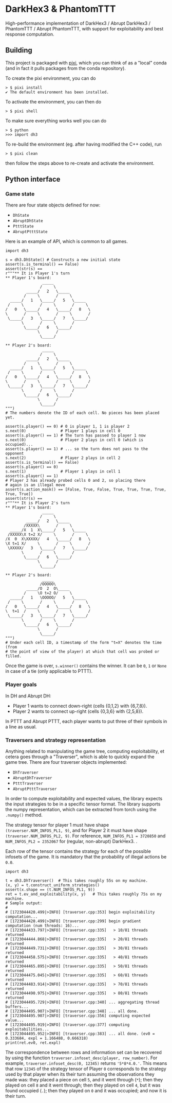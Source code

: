# DarkHex3 & PhantomTTT

High-performance implementation of DarkHex3 / Abrupt DarkHex3 / PhantomTTT / Abrupt PhantomTTT, with support for
exploitability and best response computation.

## Building

This project is packaged with [pixi](https://prefix.dev/), which you can think of as a "local" conda (and in fact it pulls packages from the conda repository).

To create the pixi environment, you can do
```
> $ pixi install
✔ The default environment has been installed.
```

To activate the environment, you can then do
```
> $ pixi shell
```

To make sure everything works well you can do
```
> $ python
>>> import dh3
```

To re-build the environment (eg. after having modified the C++ code), run
```
> $ pixi clean
```
then follow the steps above to re-create and activate the environment.

## Python interface

### Game state

There are four state objects defined for now:
- `DhState`
- `AbruptDhState`
- `PtttState`
- `AbruptPtttState`

Here is an example of API, which is common to all games.

```
import dh3

s = dh3.DhState() # Constructs a new initial state
assert(s.is_terminal() == False)
assert(str(s) ==
r"""** It is Player 1's turn
** Player 1's board:
                _____
               /     \
         _____/   2   \_____
        /     \       /     \
  _____/   1   \_____/   5   \_____
 /     \       /     \       /     \
/   0   \_____/   4   \_____/   8   \
\       /     \       /     \       /
 \_____/   3   \_____/   7   \_____/
       \       /     \       /
        \_____/   6   \_____/
              \       /
               \_____/

** Player 2's board:
                _____
               /     \
         _____/   2   \_____
        /     \       /     \
  _____/   1   \_____/   5   \_____
 /     \       /     \       /     \
/   0   \_____/   4   \_____/   8   \
\       /     \       /     \       /
 \_____/   3   \_____/   7   \_____/
       \       /     \       /
        \_____/   6   \_____/
              \       /
               \_____/
""")
# The numbers denote the ID of each cell. No pieces has been placed yet.

assert(s.player() == 0) # 0 is player 1, 1 is player 2
s.next(0)               # Player 1 plays in cell 0
assert(s.player() == 1) # The turn has passed to player 1 now
s.next(0)               # Player 2 plays in cell 0 (which is occupied)...
assert(s.player() == 1) # ... so the turn does not pass to the opponent
s.next(2)               # Player 2 plays in cell 2
assert(s.is_terminal() == False)
assert(s.player() == 0)
s.next(1)               # Player 1 plays in cell 1
assert(s.player() == 1)
# Player 2 has already probed cells 0 and 2, so placing there
# again is an illegal move
assert(s.action_mask() == [False, True, False, True, True, True, True, True, True])
assert(str(s) ==
r"""** It is Player 2's turn
** Player 1's board:
                _____
               /     \
         _____/   2   \_____
        /XXXXX\       /     \
  _____/X  1  X\_____/   5   \_____
 /XXXXX\X t=2 X/     \       /     \
/X  0  X\XXXXX/   4   \_____/   8   \
\X t=1 X/     \       /     \       /
 \XXXXX/   3   \_____/   7   \_____/
       \       /     \       /
        \_____/   6   \_____/
              \       /
               \_____/

** Player 2's board:
                _____
               /OOOOO\
         _____/O  2  O\_____
        /     \O t=2 O/     \
  _____/   1   \OOOOO/   5   \_____
 /     \       /     \       /     \
/   0   \_____/   4   \_____/   8   \
\  t=1  /     \       /     \       /
 \_____/   3   \_____/   7   \_____/
       \       /     \       /
        \_____/   6   \_____/
              \       /
               \_____/
""")
# Under each cell ID, a timestamp of the form "t=X" denotes the time (from
# the point of view of the player) at which that cell was probed or filled.
```

Once the game is over, `s.winner()` contains the winner. It can be `0`, `1` or `None` in case of a tie (only applicable to PTTT).

### Player goals

In DH and Abrupt DH:
- Player 1 wants to connect down-right (cells {0,1,2} with {6,7,8}).
- Player 2 wants to connect up-right (cells {0,3,6} with {2,5,8}).

In PTTT and Abrupt PTTT, each player wants to put three of their symbols in a line as usual.

### Traversers and strategy representation

Anything related to manipulating the game tree, computing exploitability, et cetera goes through a "Traverser", which is able to quickly expand the game tree. There are four traverser objects implemented:
- `DhTraverser`
- `AbruptDhTraverser`
- `PtttTraverser`
- `AbruptPtttTraverser`

In order to compute exploitability and expected values, the library expects the
input strategies to be in a specific tensor format. The library supports the numpy
representation, which can be extracted from torch using the `.numpy()` method.

The strategy tensor for player 1 must have shape `(traverser.NUM_INFOS_PL1, 9)`, and for Player 2 it 
must have shape `(traverser.NUM_INFOS_PL2, 9)`. For reference, `NUM_INFOS_PL1 = 3720850` and `NUM_INFOS_PL2 = 2352067`
for (regular, non-abrupt) DarkHex3.
.

Each row of the tensor contains the strategy for each of the possible infosets of the game. It is mandatory that the probability of illegal actions be `0.0`.

```
import dh3

t = dh3.DhTraverser()  # This takes roughly 55s on my machine.
(x, y) = t.construct_uniform_strategies()
assert(x.shape == (t.NUM_INFOS_PL1, 9))
ret = t.ev_and_exploitability(x, y)   # This takes roughly 75s on my machine.
# Sample output:
#
# [1723044420.499|>INFO] [traverser.cpp:353] begin exploitability computation...
# [1723044420.499|>INFO] [traverser.cpp:299] begin gradient computation (num threads: 16)...
# [1723044433.797|>INFO] [traverser.cpp:335]   > 10/81 threads returned
# [1723044444.868|>INFO] [traverser.cpp:335]   > 20/81 threads returned
# [1723044449.731|>INFO] [traverser.cpp:335]   > 30/81 threads returned
# [1723044458.575|>INFO] [traverser.cpp:335]   > 40/81 threads returned
# [1723044465.895|>INFO] [traverser.cpp:335]   > 50/81 threads returned
# [1723044475.045|>INFO] [traverser.cpp:335]   > 60/81 threads returned
# [1723044483.914|>INFO] [traverser.cpp:335]   > 70/81 threads returned
# [1723044490.975|>INFO] [traverser.cpp:335]   > 80/81 threads returned
# [1723044495.729|>INFO] [traverser.cpp:340] ... aggregating thread buffers...
# [1723044495.907|>INFO] [traverser.cpp:348] ... all done.
# [1723044495.907|>INFO] [traverser.cpp:356] computing expected value...
# [1723044495.919|>INFO] [traverser.cpp:377] computing exploitabilities...
# [1723044495.952|>INFO] [traverser.cpp:383] ... all done. (ev0 = 0.333684, expl = 1.166488, 0.666318)
print(ret.ev0, ret.expl)
```

The correspondence between rows and information set can be recovered by using the function `traverser.infoset_desc(player, row_number)`. For example, `traverser.infoset_desc(0, 12345)` returns `'5*8*4.0.'`. This means that row `12345` of the strategy tensor of Player `0` corresponds to the strategy used by that player when its their turn assuming the observations they made was: they placed a piece on cell `5`, and it went through (`*`); then they played on cell `8` and it went through; then they played on cell `4`, but it was found occupied (`.`); then they played on `0` and it was occupied; and now it is their turn.
